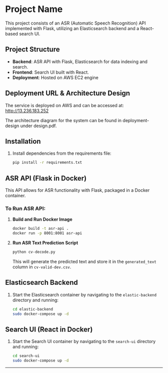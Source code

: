 # Project Name

This project consists of an ASR (Automatic Speech Recognition) API implemented with Flask, utilizing an Elasticsearch backend and a React-based search UI.

## Project Structure
- **Backend**: ASR API with Flask, Elasticsearch for data indexing and search.
- **Frontend**: Search UI built with React.
- **Deployment**: Hosted on AWS EC2 engine

## Deployment URL & Architecture Design

The service is deployed on AWS and can be accessed at:
http://13.236.183.252

The architecture diagram for the system can be found in deployment-design under design.pdf.

## Installation

1. Install dependencies from the requirements file:
    ```bash
    pip install -r requirements.txt
    ```

## ASR API (Flask in Docker)

This API allows for ASR functionality with Flask, packaged in a Docker container.

### To Run ASR API:

1. **Build and Run Docker Image**
    ```bash
    docker build -t asr-api .
    docker run -p 8001:8001 asr-api
    ```

2. **Run ASR Text Prediction Script**
    ```bash
    python cv-decode.py
    ```
    This will generate the predicted text and store it in the `generated_text` column in `cv-valid-dev.csv`.

## Elasticsearch Backend

1. Start the Elasticsearch container by navigating to the `elastic-backend` directory and running:
    ```bash
    cd elastic-backend
    sudo docker-compose up -d
    ```

## Search UI (React in Docker)

1. Start the Search UI container by navigating to the `search-ui` directory and running:
    ```bash
    cd search-ui
    sudo docker-compose up -d
    ```

---
